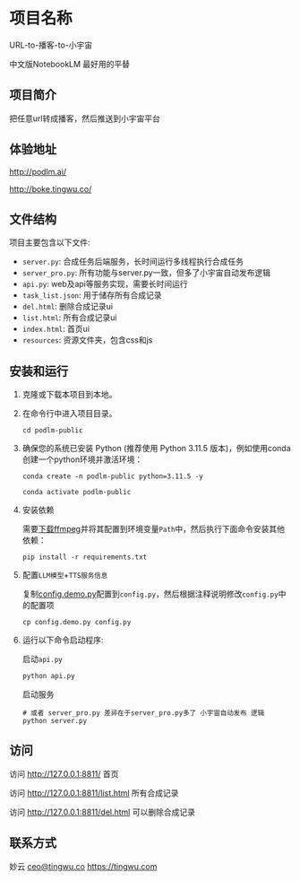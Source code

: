 # 项目名称

URL-to-播客-to-小宇宙

中文版NotebookLM 最好用的平替

## 项目简介

把任意url转成播客，然后推送到小宇宙平台

## 体验地址

http://podlm.ai/

http://boke.tingwu.co/

## 文件结构

项目主要包含以下文件:

- `server.py`: 合成任务后端服务，长时间运行多线程执行合成任务
- `server_pro.py`: 所有功能与server.py一致，但多了小宇宙自动发布逻辑
- `api.py`: web及api等服务实现，需要长时间运行
- `task_list.json`: 用于储存所有合成记录
- `del.html`: 删除合成记录ui
- `list.html`: 所有合成记录ui
- `index.html`: 首页ui
- `resources`: 资源文件夹，包含css和js

## 安装和运行

1. 克隆或下载本项目到本地。

2. 在命令行中进入项目目录。

   ```shell
   cd podlm-public
   ```

3. 确保您的系统已安装 Python (推荐使用 Python 3.11.5 版本)，例如使用conda创建一个python环境并激活环境：

   ```shell
   conda create -n podlm-public python=3.11.5 -y

   conda activate podlm-public
   ```

4. 安装依赖

   需要[下载ffmpeg](https://ffmpeg.org/download.html)并将其配置到环境变量`Path`中，然后执行下面命令安装其他依赖：

   ```shell
   pip install -r requirements.txt
   ```

5. 配置`LLM模型`+`TTS服务信息`

   复制[config.demo.py](config.demo.py)配置到`config.py`，然后根据注释说明修改`config.py`中的配置项
   ```shell
   cp config.demo.py config.py
   ```

6. 运行以下命令启动程序:

   启动`api.py`
   ```python
   python api.py
   ```

   启动服务
   ```shell
   # 或者 server_pro.py 差异在于server_pro.py多了 小宇宙自动发布 逻辑
   python server.py 
   ```

## 访问

访问 http://127.0.0.1:8811/ 首页

访问 http://127.0.0.1:8811/list.html 所有合成记录

访问 http://127.0.0.1:8811/del.html 可以删除合成记录

## 联系方式

妙云 ceo@tingwu.co https://tingwu.com